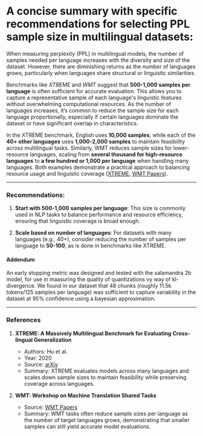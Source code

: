 # A concise summary with specific recommendations for selecting PPL sample size in multilingual datasets:

When measuring perplexity (PPL) in multilingual models, the number of samples needed per language increases with the diversity and size of the dataset. However, there are diminishing returns as the number of languages grows, particularly when languages share structural or linguistic similarities.

Benchmarks like _XTREME_ and _WMT_ suggest that **500-1,000 samples per language** is often sufficient for accurate evaluation. This allows you to capture a representative sample of each language's linguistic features without overwhelming computational resources. As the number of languages increases, it’s common to reduce the sample size for each language proportionally, especially if certain languages dominate the dataset or have significant overlap in characteristics.

In the XTREME benchmark, English uses **10,000 samples**, while each of the **40+ other languages** uses **1,000-2,000 samples** to maintain feasibility across multilingual tasks. Similarly, WMT reduces sample sizes for lower-resource languages, scaling from **several thousand for high-resource languages** to **a few hundred or 1,000 per language** when handling many languages. Both examples demonstrate a practical approach to balancing resource usage and linguistic coverage ([XTREME](https://arxiv.org/abs/2003.11080), [WMT Papers](https://www.statmt.org/wmt20/)).

---

### Recommendations:

1. **Start with 500-1,000 samples per language**: This size is commonly used in NLP tasks to balance performance and resource efficiency, ensuring that linguistic coverage is broad enough.

2. **Scale based on number of languages**: For datasets with many languages (e.g., 40+), consider reducing the number of samples per language to **50-100**, as is done in benchmarks like XTREME.

#### Addendum

An early stopping metric was designed and tested with the salamandra 2b model, for use in maasuring the quality of quantizations vy way of kl-divergence. We found in our dataset that 48 chunks (roughly 11.5k tokens/125 samples per language) was sufficient to capture variability in the dataset at 95% confidence using a bayesian approximation.

---

### **References**

1. **XTREME: A Massively Multilingual Benchmark for Evaluating Cross-lingual Generalization**  
   - Authors: Hu et al.  
   - Year: 2020  
   - Source: [arXiv](https://arxiv.org/abs/2003.11080)  
   - Summary: XTREME evaluates models across many languages and scales down sample sizes to maintain feasibility while preserving coverage across languages.

2. **WMT: Workshop on Machine Translation Shared Tasks**  
   - Source: [WMT Papers](https://www.statmt.org/wmt20/)  
   - Summary: WMT tasks often reduce sample sizes per language as the number of target languages grows, demonstrating that smaller samples can still yield accurate model evaluations.
